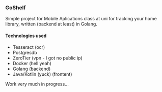 ### GoShelf
Simple project for Mobile Aplications class at uni for tracking your home library, written (backend at least) in Golang.

#### Technologies used
* Tesseract (ocr)
* Postgresdb 
* ZeroTier (vpn - I got no public ip)
* Docker (hell yeah)
* Golang (backend)
* Java/Kotlin (yuck) (frontent)

Work very much in progress...
